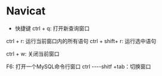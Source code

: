 # Navicat

- 快捷键 ctrl + q: 打开新查询窗口

ctrl + r: 运行当前窗口内的所有语句 ctrl + shift+ r: 运行选中语句

ctrl + w: 关闭当前窗口

F6: 打开一个MySQL命令行窗口 ctrl ----shitf +tab：切换窗口
